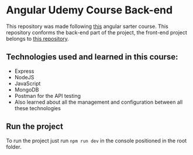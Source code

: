 # Angular Udemy Course Back-end

This repository was made following [this](https://www.udemy.com/course/crud-productos-stack-mean/) angular sarter course. This repository conforms the back-end part of the project,
the front-end project belongs to [this repository](https://github.com/pabsanort2/AngularUdemyCourseFront-End).

## Technologies used and learned in this course:

* Express
* NodeJS
* JavaScript
* MongoDB
* Postman for the API testing
* Also learned about all the management and configuration between all these technologies

## Run the project

To run the project just run ```npm run dev``` in the console positioned in the root folder.